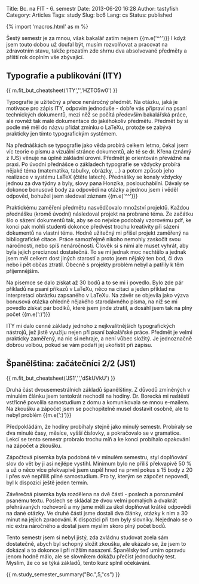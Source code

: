 Title: Bc. na FIT - 6. semestr
Date: 2013-06-20 16:28
Author: tastyfish
Category: Articles
Tags: study
Slug: bc6
Lang: cs
Status: published

{% import 'macros.html' as m %}

Šestý semestr je za mnou, však bakalář zatím nejsem {{m.e('^^')}} I když
jsem touto dobou už doufal být, musím rozvolňovat a pracovat na
zdravotním stavu, takže prozatím zde shrnu dva absolvované předměty a
příští rok doplním vše zbývající.

Typografie a publikování (ITY)
------------------------------

{{ m.fit_but_cheatsheet('ITY','','HZTO5w0') }}

Typografie je užitečný a přece nenáročný předmět. Na otázku, jaká je
motivace pro zápis ITY, odpovím jednoduše - dobře vás připraví na psaní
technických dokumentů, mezi něž se počítá především bakalářská práce,
ale rovněž tak malé dokumentace do jakéhokoliv předmětu. Předmět by si
podle mě měl do názvu přidat zmínku o LaTeXu, protože se zabývá
prakticky jen tímto typografickým systémem.

Na přednáškách se typografie jako věda probírá celkem letmo, čekal jsem
víc teorie o písmu a vizuální stránce dokumentů, ale té se dr. Křena
(známý z IUS) věnuje na úplně základní úrovni. Předmět je orientován
převážně na praxi. Po úvodní přednášce o základech typografie se vždycky
probírá nějaké téma (matematika, tabulky, obrázky, …) a potom způsob
jeho realizace v systému LaTeX (čtěte latech). Přednášky se konaly
vždycky jednou za dva týdny a byly, slovy pana Honzíka, poslouchabilní.
Dávaly se dokonce bonusové body za odpovědi na otázky a jednou jsem i
věděl odpověd, bohužel jsem sledoval záznam {{m.e('^^')}}

Praktickému zaměření předmětu nasvědčovalo množství projektů. Každou
přednášku (kromě úvodní) následoval projekt na probrané téma. Ze začátku
šlo o sázení dokumentů tak, aby se co nejvíce podobaly vzorovému pdf, ke
konci pak mohli studenti dokonce předvést trochu kreativity při sázení
dokumentů na vlastní téma. Hodně užitečný mi přišel projekt zaměřený na
bibliografické citace. Práce samozřejmě nikoho nemohly zaskočit svou
náročností, nebo spíš nenáročností. Člověk si s nimi ale muset vyhrát,
aby byla jejich preciznost dostatečná. To se mi jednak moc nechtělo a
jednak jsem měl celkem dost jiných starostí a proto jsem nějaký ten bod,
či dva nebo i pět občas ztratil. Obecně s projekty problém nebyl a
patřily k těm příjemnějším.

Na písemce se dalo získat až 30 bodů a to se mi i povedlo. Bylo zde pár
příkladů na psaní příkazů v LaTeXu, něco na citaci a jeden příklad na
interpretaci obrázku zapsaného v LaTeXu. Na závěr se objevila jako výzva
bonusová otázka ohledně nějakého starodávného písma, na níž se mi
povedlo získat pár bodíků, které jsem jinde ztratil, a dosáhl jsem tak
na plný počet {{m.e(':)')}}

ITY mi dalo cenné základy jednoho z nejkvalitnějších typografických
nástrojů, jež jistě využiju nejen při psaní bakalářské práce. Předmět je
velmi prakticky zaměřený, na nic si nehraje, a není vůbec složitý. Je
jednoznačně dobrou volbou, pokud se vám podaří jej ukořistit při zápisu.

Španělština: začátečníci 2/2 (JS1)
----------------------------------

{{ m.fit_but_cheatsheet('JS1','','dSkUVkU') }}

Druhá část dvousemestrálních základů španělštiny. Z důvodů zmíněných v
minulém článku jsem tentokrát nechodil na hodiny. Dr. Borecká mi
naštěstí vstřícně povolila samostudium z domu a komunikovala se mnou
e-mailem. Na zkoušku a zápočet jsem se pochopitelně musel dostavit
osobně, ale to nebyl problém {{m.e(':)')}}

Předpokládám, že hodiny probíhaly stejně jako minulý semestr. Probíraly
se dva minulé časy, měsíce, vyšší číslovky, a pokračovalo se v
gramatice. Lekcí se tento semestr probralo trochu míň a ke konci
probíhalo opakování na zápočet a zkoušku.

Zápočtová písemka byla podobná té v minulém semestru, styl doplňování
slov do vět by ji asi nejlépe vystihl. Minimum bylo ne příliš překvapivě
50 % a už o něco více překvapivě jsem uspěl hned na první pokus s 15
body z 20 i přes své nepříliš pilné samostudium. Pro ty, kterým se
zápočet nepovedl, byl k dispozici ještě jeden termín.

Závěrečná písemka byla rozdělena na dvě části - poslech a porozumění
psanému textu. Poslech se skládal ze dvou velmi pomalých a dvakrát
přehrávaných rozhovorů a my jsme měli za úkol doplňovat krátké odpovědi
na dané otázky. Ve druhé části jsme dostali dva články, otázky k nim a
30 minut na jejich zpracování. K dispozici při tom byly slovníky.
Nejednalo se o nic extra náročného a dostal jsem myslím skoro plný počet
bodů.

Tento semestr jsem si nebyl jistý, zda zvládnu studovat zcela sám
dostatečně, abych byl schopný složit zkoušku, ale ukázalo se, že jsem to
dokázal a to dokonce i při nižším nasazení. Španělsky teď umím opravdu
jenom hodně málo, ale se slovníkem dokážu přečíst jednoduchý test.
Myslím, že co se týká základů, tento kurz splnil očekávání.

{{ m.study_semester_summary("Bc.",5,"cs") }}

